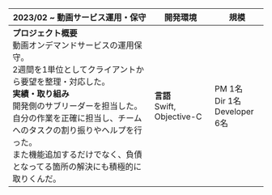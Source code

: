 |  2023/02 ~ 動画サービス運用・保守  |  開発環境  | 規模
| ---- | ---- | ---- |
| **プロジェクト概要** <br> 動画オンデマンドサービスの運用保守。<br>2週間を1単位としてクライアントから要望を整理・対応した。<br>**実績・取り組み**<br>開発側のサブリーダーを担当した。<br>自分の作業を正確に担当し、チームへのタスクの割り振りやヘルプを行った。<br>また機能追加するだけでなく、負債となってる箇所の解決にも積極的に取りくんだ。 |  **言語**<br>Swift, Objective-C<br>  |  PM 1名<br>Dir 1名<br>Developer 6名  |
